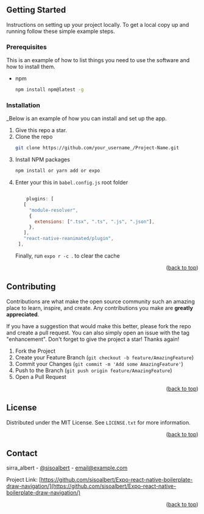 <div id="top"></div>

<!-- GETTING STARTED -->
## Getting Started
Instructions on setting up your project locally.
To get a local copy up and running follow these simple example steps.

### Prerequisites

This is an example of how to list things you need to use the software and how to install them.
* npm
  ```sh
  npm install npm@latest -g
  ```

### Installation

_Below is an example of how you can install and set up the app.

1. Give this repo a star.
2. Clone the repo
   ```sh
   git clone https://github.com/your_username_/Project-Name.git
   ```
3. Install NPM packages
   ```sh
   npm install or yarn add or expo
   ```
4. Enter your this in `babel.config.js` root folder
   ```js
   
       plugins: [
      [
        "module-resolver",
        {
          extensions: [".tsx", ".ts", ".js", ".json"],
        },
      ],
      "react-native-reanimated/plugin",
    ],

   ```
   Finally, run ```expo r -c ```. to clear the cache

<p align="right">(<a href="#top">back to top</a>)</p>

<!-- CONTRIBUTING -->
## Contributing

Contributions are what make the open source community such an amazing place to learn, inspire, and create. Any contributions you make are **greatly appreciated**.

If you have a suggestion that would make this better, please fork the repo and create a pull request. You can also simply open an issue with the tag "enhancement".
Don't forget to give the project a star! Thanks again!

1. Fork the Project
2. Create your Feature Branch (`git checkout -b feature/AmazingFeature`)
3. Commit your Changes (`git commit -m 'Add some AmazingFeature'`)
4. Push to the Branch (`git push origin feature/AmazingFeature`)
5. Open a Pull Request

<p align="right">(<a href="#top">back to top</a>)</p>



<!-- LICENSE -->
## License

Distributed under the MIT License. See `LICENSE.txt` for more information.

<p align="right">(<a href="#top">back to top</a>)</p>



<!-- CONTACT -->
## Contact

sirra_albert - [@sisoalbert](https://twitter.com/sirra_albert) - email@example.com

Project Link: [https://github.com/sisoalbert/Expo-react-native-boilerplate-draw-navigation/](https://github.com/sisoalbert/Expo-react-native-boilerplate-draw-navigation/)

<p align="right">(<a href="#top">back to top</a>)</p>

